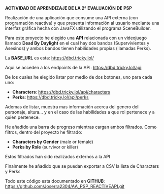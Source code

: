 
**ACTIVIDAD DE APRENDIZAJE DE LA 2ª EVALUACIÓN DE PSP**

Realización de una aplicación que consume una API externa (con programación reactiva)
y que presenta información al usuario mediante una interfaz gráfica hecha con JavaFX 
utilizando el programa SceneBuilder.

Para este proyecto he elegido una **API** relacionada con un videojuego 
llamado **Dead By Daylight** en el cual hay dos bandos (Supervivientes y Asesinos) y ambos bandos
tienen habilidades propias (llamadas Perks).

La **BASE_URL** es esta: https://dbd.tricky.lol/ 

Aqui se acceden a los endpoints de la API: https://dbd.tricky.lol/api

De los cuales he elegido listar por medio de dos botones, uno para cada uno:
* **Characters**: https://dbd.tricky.lol/api/characters
* **Perks**: https://dbd.tricky.lol/api/perks

Ademas de listar, muestra mas información acerca del genero del  personaje, altura... 
y en el caso de las habilidades a que rol pertenece y a quien pertenece.

He añadido una barra de progreso mientras cargan ambos filtrados.
Como filtros, dentro del proyecto he filtrado:

* **Characters by Gender** (male or female)
* **Perks by Role** (survivor or killer)

Estos filtrados han sido realizados externos a la API

Finalmente he añadido que se puedan exportar a CSV la lista de Characters y Perks

Todo este código esta documentado en **GITHUB**:
https://github.com/Joserra2304/AA_PSP_REACTIVEAPI.git
